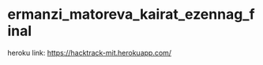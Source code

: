 ermanzi_matoreva_kairat_ezennag_final
=====================================
heroku link: https://hacktrack-mit.herokuapp.com/
